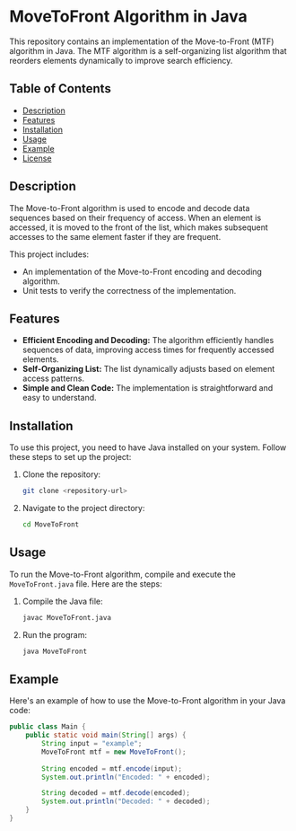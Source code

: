 # MoveToFront Algorithm in Java

This repository contains an implementation of the Move-to-Front (MTF) algorithm in Java. The MTF algorithm is a self-organizing list algorithm that reorders elements dynamically to improve search efficiency.

## Table of Contents
- [Description](#description)
- [Features](#features)
- [Installation](#installation)
- [Usage](#usage)
- [Example](#example)
- [License](#license)

## Description

The Move-to-Front algorithm is used to encode and decode data sequences based on their frequency of access. When an element is accessed, it is moved to the front of the list, which makes subsequent accesses to the same element faster if they are frequent.

This project includes:
- An implementation of the Move-to-Front encoding and decoding algorithm.
- Unit tests to verify the correctness of the implementation.

## Features

- **Efficient Encoding and Decoding:** The algorithm efficiently handles sequences of data, improving access times for frequently accessed elements.
- **Self-Organizing List:** The list dynamically adjusts based on element access patterns.
- **Simple and Clean Code:** The implementation is straightforward and easy to understand.

## Installation

To use this project, you need to have Java installed on your system. Follow these steps to set up the project:

1. Clone the repository:
   ```sh
   git clone <repository-url>
   ```

2. Navigate to the project directory:
   ```sh
   cd MoveToFront
   ```

## Usage

To run the Move-to-Front algorithm, compile and execute the `MoveToFront.java` file. Here are the steps:

1. Compile the Java file:
   ```sh
   javac MoveToFront.java
   ```

2. Run the program:
   ```sh
   java MoveToFront
   ```

## Example

Here's an example of how to use the Move-to-Front algorithm in your Java code:

```java
public class Main {
    public static void main(String[] args) {
        String input = "example";
        MoveToFront mtf = new MoveToFront();
        
        String encoded = mtf.encode(input);
        System.out.println("Encoded: " + encoded);

        String decoded = mtf.decode(encoded);
        System.out.println("Decoded: " + decoded);
    }
}
```